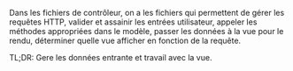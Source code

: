 Dans les fichiers de contrôleur, on a les fichiers qui permettent de gérer les requêtes HTTP, valider et assainir les entrées utilisateur, appeler les méthodes appropriées dans le modèle, passer les données à la vue pour le rendu, déterminer quelle vue afficher en fonction de la requête.

TL;DR: Gere les données entrante et travail avec la vue.